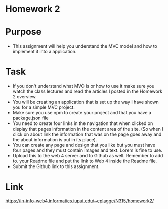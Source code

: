 # Homework 2
 
 # Purpose 
- This assignment will help you understand the MVC model and how to implement it into a application.  

 

 # Task 
- If you don't understand what MVC is or how to use it make sure you watch the class lectures and read the articles I posted in the Homework 2 overview. 
- You will be creating an application that is set up the way I have shown you for a simple MVC project. 
- Make sure you use npm to create your project and that you have a package.json file
- You need to create four links in the navigation that when clicked on display that pages information in the content area of the site. (So when I click on about link the information that was on the page goes away and the about information is put in its place).
- You can create any page and design that you like but you must have four pages and they must contain images and text. Lorem is fine to use.
- Upload this to the web 4 server and to Github as well. Remember to add to. your Readme file and put the link to Web 4 inside the Readme file.  
- Submit the Github link to this assignment.
 
# Link
https://in-info-web4.informatics.iupui.edu/~eplagge/N315/homework2/


